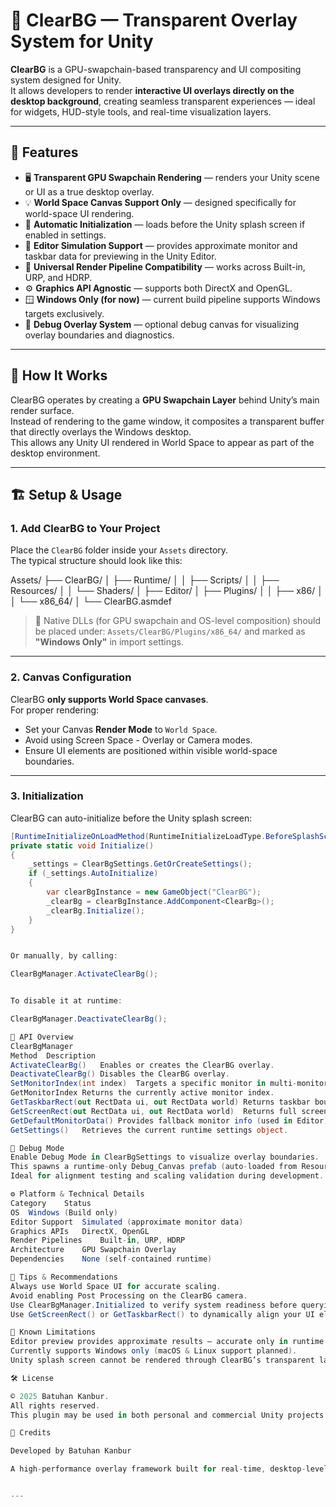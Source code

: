 # 🧊 ClearBG — Transparent Overlay System for Unity

**ClearBG** is a GPU-swapchain-based transparency and UI compositing system designed for Unity.  
It allows developers to render **interactive UI overlays directly on the desktop background**, creating seamless transparent experiences — ideal for widgets, HUD-style tools, and real-time visualization layers.

---

## 🚀 Features

- 🖥️ **Transparent GPU Swapchain Rendering** — renders your Unity scene or UI as a true desktop overlay.  
- 💡 **World Space Canvas Support Only** — designed specifically for world-space UI rendering.  
- 🔄 **Automatic Initialization** — loads before the Unity splash screen if enabled in settings.  
- 🧰 **Editor Simulation Support** — provides approximate monitor and taskbar data for previewing in the Unity Editor.  
- 🌈 **Universal Render Pipeline Compatibility** — works across Built-in, URP, and HDRP.  
- ⚙️ **Graphics API Agnostic** — supports both DirectX and OpenGL.  
- 🪟 **Windows Only (for now)** — current build pipeline supports Windows targets exclusively.  
- 🧩 **Debug Overlay System** — optional debug canvas for visualizing overlay boundaries and diagnostics.

---

## 🧠 How It Works

ClearBG operates by creating a **GPU Swapchain Layer** behind Unity’s main render surface.  
Instead of rendering to the game window, it composites a transparent buffer that directly overlays the Windows desktop.  
This allows any Unity UI rendered in World Space to appear as part of the desktop environment.

---

## 🏗️ Setup & Usage

### 1. Add ClearBG to Your Project

Place the `ClearBG` folder inside your `Assets` directory.  
The typical structure should look like this:

Assets/
├── ClearBG/
│ ├── Runtime/
│ │ ├── Scripts/
│ │ ├── Resources/
│ │ └── Shaders/
│ ├── Editor/
│ ├── Plugins/
│ │ ├── x86/
│ │ └── x86_64/
│ └── ClearBG.asmdef


> 🧩 Native DLLs (for GPU swapchain and OS-level composition) should be placed under:
> `Assets/ClearBG/Plugins/x86_64/` and marked as **"Windows Only"** in import settings.

---

### 2. Canvas Configuration

ClearBG **only supports World Space canvases**.  
For proper rendering:
- Set your Canvas **Render Mode** to `World Space`.  
- Avoid using Screen Space - Overlay or Camera modes.  
- Ensure UI elements are positioned within visible world-space boundaries.

---

### 3. Initialization

ClearBG can auto-initialize before the Unity splash screen:

```csharp
[RuntimeInitializeOnLoadMethod(RuntimeInitializeLoadType.BeforeSplashScreen)]
private static void Initialize()
{
    _settings = ClearBgSettings.GetOrCreateSettings();
    if (_settings.AutoInitialize)
    {
        var clearBgInstance = new GameObject("ClearBG");
        _clearBg = clearBgInstance.AddComponent<ClearBg>();
        _clearBg.Initialize();
    }
}


Or manually, by calling:

ClearBgManager.ActivateClearBg();


To disable it at runtime:

ClearBgManager.DeactivateClearBg();

🧭 API Overview
ClearBgManager
Method	Description
ActivateClearBg()	Enables or creates the ClearBG overlay.
DeactivateClearBg()	Disables the ClearBG overlay.
SetMonitorIndex(int index)	Targets a specific monitor in multi-monitor setups.
GetMonitorIndex	Returns the currently active monitor index.
GetTaskbarRect(out RectData ui, out RectData world)	Returns taskbar bounds in both UI-space and world-space.
GetScreenRect(out RectData ui, out RectData world)	Returns full screen boundaries in UI-space and world-space.
GetDefaultMonitorData()	Provides fallback monitor info (used in Editor).
GetSettings()	Retrieves the current runtime settings object.

🧪 Debug Mode
Enable Debug Mode in ClearBgSettings to visualize overlay boundaries.
This spawns a runtime-only Debug_Canvas prefab (auto-loaded from Resources/Debug_Canvas.prefab).
Ideal for alignment testing and scaling validation during development.

⚙️ Platform & Technical Details
Category	Status
OS	Windows (Build only)
Editor Support	Simulated (approximate monitor data)
Graphics APIs	DirectX, OpenGL
Render Pipelines	Built-in, URP, HDRP
Architecture	GPU Swapchain Overlay
Dependencies	None (self-contained runtime)

🧩 Tips & Recommendations
Always use World Space UI for accurate scaling.
Avoid enabling Post Processing on the ClearBG camera.
Use ClearBgManager.Initialized to verify system readiness before querying monitor data.
Use GetScreenRect() or GetTaskbarRect() to dynamically align your UI elements with desktop regions.

🧠 Known Limitations
Editor preview provides approximate results — accurate only in runtime builds.
Currently supports Windows only (macOS & Linux support planned).
Unity splash screen cannot be rendered through ClearBG’s transparent layer.

🛠️ License

© 2025 Batuhan Kanbur.
All rights reserved.
This plugin may be used in both personal and commercial Unity projects.

🌟 Credits

Developed by Batuhan Kanbur

A high-performance overlay framework built for real-time, desktop-level UI rendering in Unity.


---